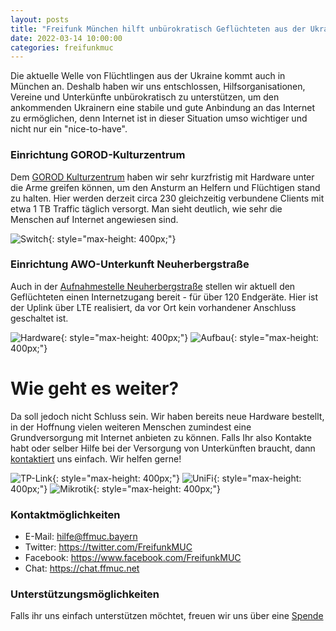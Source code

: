 ```yaml
---
layout: posts
title: "Freifunk München hilft unbürokratisch Geflüchteten aus der Ukraine"
date: 2022-03-14 10:00:00
categories: freifunkmuc
---
```


Die aktuelle Welle von Flüchtlingen aus der Ukraine kommt auch in München an. Deshalb haben wir uns entschlossen, Hilfsorganisationen, Vereine und Unterkünfte unbürokratisch zu unterstützen, um den ankommenden Ukrainern eine stabile und gute Anbindung an das Internet zu ermöglichen, denn Internet ist in dieser Situation umso wichtiger und nicht nur ein "nice-to-have".

### Einrichtung GOROD-Kulturzentrum

Dem [GOROD Kulturzentrum](https://de.newgorod.org) haben wir sehr kurzfristig mit Hardware unter die Arme greifen können, um den Ansturm an Helfern und Flüchtigen stand zu halten.
Hier werden derzeit circa 230 gleichzeitig verbundene Clients mit etwa 1 TB Traffic täglich versorgt. Man sieht deutlich, wie sehr die Menschen auf Internet angewiesen sind.

![Switch](/assets/posts/2022-03-14-gorod.png){: style="max-height: 400px;"}

### Einrichtung AWO-Unterkunft Neuherbergstraße

Auch in der [Aufnahmestelle Neuherbergstraße](https://map.ffmuc.net/#!/de/map/6aaa521e6bc0) stellen wir aktuell den Geflüchteten einen Internetzugang bereit - für über 120 Endgeräte. Hier ist der Uplink über LTE realisiert, da vor Ort kein vorhandener Anschluss geschaltet ist.

![Hardware](/assets/posts/2022-03-14-awo-01.jpg){: style="max-height: 400px;"}
![Aufbau](/assets/posts/2022-03-14-awo-02.jpg){: style="max-height: 400px;"}

# Wie geht es weiter?

Da soll jedoch nicht Schluss sein. Wir haben bereits neue Hardware bestellt, in der Hoffnung vielen weiteren Menschen zumindest eine Grundversorgung mit Internet anbieten zu können. Falls Ihr also Kontakte habt oder selber Hilfe bei der Versorgung von Unterkünften braucht, dann [kontaktiert](https://chat.ffmuc.net/freifunk/channels/ukraine-hilfe---2022) uns einfach. Wir helfen gerne!

![TP-Link](/assets/posts/2022-03-14-tplink.jpg){: style="max-height: 400px;"}
![UniFi](/assets/posts/2022-03-14-unifi.jpg){: style="max-height: 400px;"}
![Mikrotik](/assets/posts/2022-03-14-mikrotik.jpg){: style="max-height: 400px;"}

### Kontaktmöglichkeiten

- E-Mail: <hilfe@ffmuc.bayern>
- Twitter: <https://twitter.com/FreifunkMUC>
- Facebook: <https://www.facebook.com/FreifunkMUC>
- Chat: <https://chat.ffmuc.net>

### Unterstützungsmöglichkeiten

Falls ihr uns einfach unterstützen möchtet, freuen wir uns über eine [Spende](https://www.ffmuc.net/spenden/)
